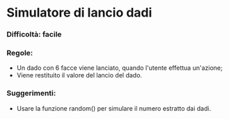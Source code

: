 # Simulatore di lancio dadi
### Difficoltà: facile

### Regole: 
- Un dado con 6 facce viene lanciato, quando l'utente effettua un'azione;
- Viene restituito il valore del lancio del dado.

### Suggerimenti: 
- Usare la funzione random() per simulare il numero estratto dai dadi.
